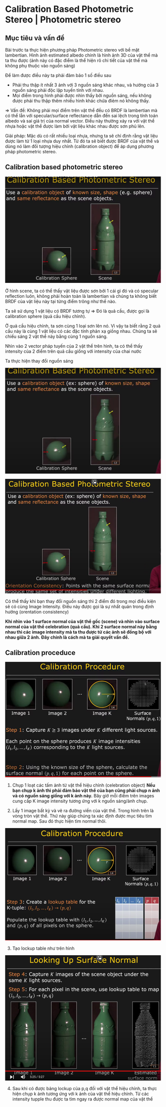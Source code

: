 # Calibration Based Photometric Stereo | Photometric stereo

## Mục tiêu và vấn đề
Bài trước ta thực hiện phương pháp Photometric stereo với bề mặt lambertian. Hình ảnh estimated albedo chính là hình ảnh 3D của vật thể mà ta thu được (ảnh này có đặc điểm là thể hiện rõ chi tiết của vật thể mà không phụ thuộc vào nguồn sáng)

Để làm được điều này ta phải đảm bảo 1 số điều sau
- Phải thu thập ít nhất 3 ảnh với 3 nguồn sáng khác nhau, và hướng của 3 nguồn sáng phải độc lập tuyến tính với nhau.
- Mọi điểm trong hình phải được nhìn thấy bởi nguồn sáng, nếu không được phải thu thập thêm nhiều hình khác chứa điẻm nó không thấy.

=> Vấn đề: Không phải mọi điểm trên vật thể đều có BRDF là lambertian mà có thể lẫn với specular/surface reflectance dẫn đến sai lệch trong tính toán albedo và sai giá trị của normal vector. Điều này thường xảy ra với vật thể nhựa hoặc vật thể được làm bởi vật liệu khác nhau được sơn phủ lên.

Giải pháp: Mặc dù có rất nhiều loại nhựa, nhưng ta sẽ chỉ định rằng vật liệu được làm từ 1 loại nhựa duy nhất. Từ đó ta sẽ biết được BRDF của vật thể và dùng nó làm đối tượng hiệu chỉnh (calibration object) để áp dụng phương pháp photometric stereo.

## Calibration based photometric stereo

![](images/12.%20Calibration%20based%20photometric%20stereo%201.png)

Ở hình scene, ta có thể thấy vật liệu được sơn bởi 1 cái gì đó và có specular reflection luôn, không phải hoàn toàn là lambertian và chúng ta không biết BRDF của vật liệu này tại từng điểm trông như thế nào.

Ta sẽ sử dụng 1 vật liệu có BRDF tương tự => Đó là quả cầu, được gọi là calibration sphere (quả cầu hiệu chỉnh).

Ở quả cầu hiệu chỉnh, ta sơn cùng 1 loại sơn lên nó. Vì vậy ta biết rằng 2 quả cầu này là cùng 1 vật liệu có các đặc tính phản xạ giống nhau. Chúng ta sẽ chiếu sáng 2 vật thể này bằng cùng 1 nguồn sáng.

Nhìn vào 2 vector pháp tuyến của 2 vật thể trên hình, ta có thể thấy intensity của 2 điểm trên quả cầu giống với intensity của chai nước

Ta thực hiện thay đổi nguồn sáng

![](images/12.%20Calibration%20based%20photometric%20stereo%202.png)

![](images/12.%20Calibration%20based%20photometric%20stereo%203.png)

Có thể thấy khi bạn thay đổi nguồn sáng thì 2 điểm đó trong mọi điều kiện sẽ có cùng Image Intensity. Điều này được gọi là sự nhất quán trong định hướng (orentation consistency)

**Khi nhìn vào 1 surface normal của vật thể gốc (scene) và nhìn vào surface normal của vật thể celebration (quả cầu). Khi 2 surface normal này bằng nhau thì các image intensity mà ta thu được từ các ảnh sẽ đồng bộ với nhau giữa 2 ảnh. Đây chính là cách mà ta giải quyết vấn đề.**

## Calibration proceduce

![](images/12.%20Step%201,2.png)

1. Chụp 1 loạt các tấm ảnh từ vật thể hiệu chỉnh (celebration object)
    **Nếu bạn chụp k ảnh thì phải đảm bảo vật thể của bạn cũng phải chụp n ảnh và có nguồn sáng giống với k ảnh này.**
    Bây giờ mỗi điểm trên images cung cấp K image intensity tương ứng với k nguồn sáng/ảnh chụp.

2. Lấy 1 image bất kỳ và vẽ ra đường viền của vật thể. Trong hình trên là vòng tròn vật thể. Thứ này giúp chúng ta xác định được mục tiêu tìm normal map. Sau đó thực hiện tìm normal thôi.

![](images/12.%20Step%203.png)

3. Tạo lockup table như trên hình

![](images/12.%20Step%204,5.png)

4. Sau khi có được bảng lockup của p,q đối với vật thể hiệu chỉnh, ta thực hiện chụp k ảnh tương ứng với k ảnh của vật thể hiệu chỉnh. Từ các intensity tupple thu được ta tìm ngay ra được normal map của vật thể